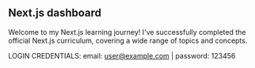 ## Next.js dashboard

Welcome to my Next.js learning journey! I've successfully completed the official Next.js curriculum, covering a wide range of topics and concepts.  

LOGIN CREDENTIALS: email: user@example.com | password: 123456
